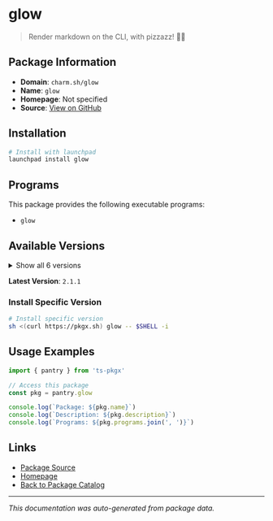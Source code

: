# glow

> Render markdown on the CLI, with pizzazz! 💅🏻

## Package Information

- **Domain**: `charm.sh/glow`
- **Name**: `glow`
- **Homepage**: Not specified
- **Source**: [View on GitHub](https://github.com/pkgxdev/pantry/tree/main/projects/charm.sh/glow/package.yml)

## Installation

```bash
# Install with launchpad
launchpad install glow
```

## Programs

This package provides the following executable programs:

- `glow`

## Available Versions

<details>
<summary>Show all 6 versions</summary>

- `2.1.1`, `2.1.0`, `2.0.0`, `1.5.1`, `1.5.0`
- `1.4.1`

</details>

**Latest Version**: `2.1.1`

### Install Specific Version

```bash
# Install specific version
sh <(curl https://pkgx.sh) glow -- $SHELL -i
```

## Usage Examples

```typescript
import { pantry } from 'ts-pkgx'

// Access this package
const pkg = pantry.glow

console.log(`Package: ${pkg.name}`)
console.log(`Description: ${pkg.description}`)
console.log(`Programs: ${pkg.programs.join(', ')}`)
```

## Links

- [Package Source](https://github.com/pkgxdev/pantry/tree/main/projects/charm.sh/glow/package.yml)
- [Homepage](#)
- [Back to Package Catalog](../../package-catalog.md)

---

*This documentation was auto-generated from package data.*
